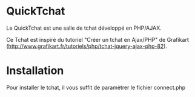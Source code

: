 QuickTchat
==========

Le QuickTchat est une salle de tchat développé en PHP/AJAX.

Ce Tchat est inspiré du tutoriel "Créer un tchat en Ajax/PHP" de Grafikart (http://www.grafikart.fr/tutoriels/php/tchat-jquery-ajax-php-82).

Installation
==========
Pour installer le tchat, il vous suffit de paramètrer le fichier connect.php

